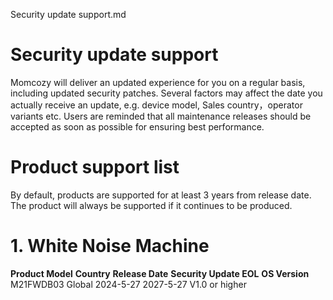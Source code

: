 Security update support.md

# Security update support

Momcozy will deliver an updated experience for you on a regular basis, including updated security patches. Several factors may affect the date you actually receive an update, e.g. device model, Sales country，operator variants etc. Users are reminded that all maintenance releases should be accepted as soon as possible for ensuring best performance.
# Product support list

By default, products are supported for at least 3 years from release date. The product will always be supported if it continues to be produced.
# 1. White Noise Machine

**Product Model**	**Country**	**Release Date**	**Security Update EOL**	**OS Version**  
  M21FWDB03	        Global	    2024-5-27	        2027-5-27	              V1.0 or higher
